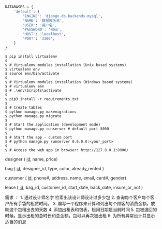 ```python
DATABASES = {
    'default': {
        'ENGINE': 'django.db.backends.mysql',
        'NAME': '数据库名称',
        'USER': '用户名',
        'PASSWORD': '密码',
        'HOST': 'localhost',
        'PORT': '3306',
    }
}
```



```
$ pip install virtualenv
$
$ # Virtualenv modules installation (Unix based systems)
$ virtualenv env
$ source env/bin/activate
$
$ # Virtualenv modules installation (Windows based systems)
$ # virtualenv env
$ # .\env\Scripts\activate
$
$ pip3 install -r requirements.txt
$
$ # Create tables
$ python manage.py makemigrations
$ python manage.py migrate
$
$ # Start the application (development mode)
$ python manage.py runserver # default port 8000
$
$ # Start the app - custom port 
$ # python manage.py runserver 0.0.0.0:<your_port>
$
$ # Access the web app in browser: http://127.0.0.1:8000/
```

designer ( <u>id</u>, name, price)

bag ( <u>id</u>, designer_id, type, color, already_rented )

customer ( <u>id</u>, phone#, address, name, email, card#, gender)

lease ( <u>id</u>, bag_id, customer_id, start_date, back_date, insure_or_not )



需求 ：
      1. 通过设计师名字 检索出该设计师设计过多少包
      2. 查询每个客户每个客户所有手袋的租赁时间。
      3. 编写一个程序来计算和列出每个顾客的消费金额。放映这个包租出去的天数
      4. 添加出租表和包表，租用日期是当前时间
      5. 包被退回的时候，显示出租的总时长和总金额，包可以再次被出租
      6. 为所有异常设计并显示适当的消息